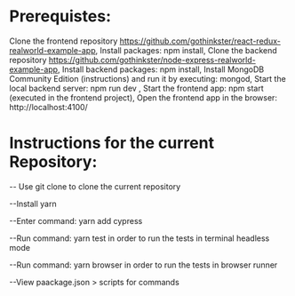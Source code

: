 Prerequistes:
================================
Clone the frontend repository https://github.com/gothinkster/react-redux-realworld-example-app, 
Install packages: npm install,
Clone the backend repository https://github.com/gothinkster/node-express-realworld-example-app,
Install backend packages: npm install, 
Install MongoDB Community Edition (instructions) and run it by executing: mongod,
Start the local backend server: npm run dev ,
Start the frontend app: npm start (executed in the frontend project),
Open the frontend app in the browser: http://localhost:4100/





Instructions for the current Repository:
==========================================
-- Use git clone to clone the current repository

--Install yarn

--Enter command: yarn add cypress

--Run command: yarn test in order to run the tests in terminal headless mode

--Run command: yarn browser in order to run the tests in browser runner

--View paackage.json > scripts for commands
